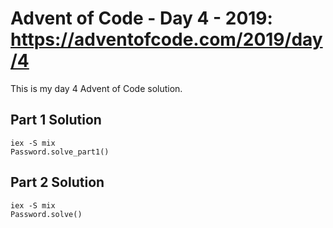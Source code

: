 # Advent of Code - Day 4 - 2019: https://adventofcode.com/2019/day/4

This is my day 4 Advent of Code solution.


## Part 1 Solution

```
iex -S mix
Password.solve_part1()
```

## Part 2 Solution

```
iex -S mix
Password.solve()
```